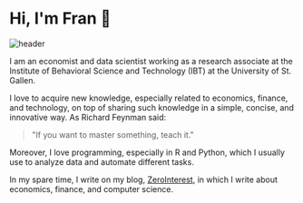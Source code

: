 # Hi, I'm Fran 👋

![header](https://user-images.githubusercontent.com/26624411/133983910-e6516b12-f34b-4829-90c1-c949bdc41136.gif)

I am an economist and data scientist working as a research associate at the Institute of Behavioral Science and Technology (IBT) at the University of St. Gallen. 

I love to acquire new knowledge, especially related to economics, finance, and technology, on top of sharing such knowledge in a simple, concise, and innovative way. As Richard Feynman said:

> "If you want to master something, teach it."

Moreover, I love programming, especially in R and Python, which I usually use to analyze data and automate different tasks. 

In my spare time, I write on my blog, [ZeroInterest](https://zerointerest.ch/), in which I write about economics, finance, and computer science.
